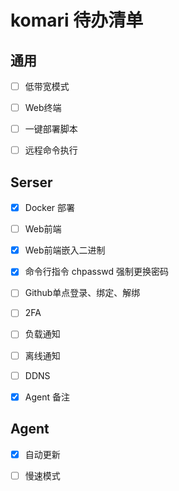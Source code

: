 # komari 待办清单

## 通用

- [ ] 低带宽模式

- [ ] Web终端

- [ ] 一键部署脚本

- [ ] 远程命令执行

## Serser

- [x] Docker 部署

- [ ] Web前端

- [x] Web前端嵌入二进制

- [x] 命令行指令 chpasswd 强制更换密码

- [ ] Github单点登录、绑定、解绑

- [ ] 2FA

- [ ] 负载通知

- [ ] 离线通知

- [ ] DDNS

- [x] Agent 备注

## Agent

- [x] 自动更新

- [ ] 慢速模式
